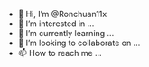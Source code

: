 - 👋 Hi, I’m @Ronchuan11x
- 👀 I’m interested in ...
- 🌱 I’m currently learning ...
- 💞️ I’m looking to collaborate on ...
- 📫 How to reach me ...

<!---
Ronchuan11x/Ronchuan11x is a ✨ special ✨ repository because its `README.md` (this file) appears on your GitHub profile.
You can click the Preview link to take a look at your changes.
--->
